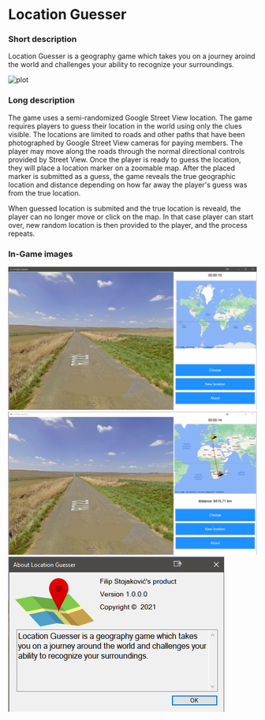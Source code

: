# Location Guesser
### Short description 
Location Guesser is a geography game which takes you on a journey aroind the world and challenges your ability to recognize your surroundings.

![plot](./LocationGuesser/Resources/map-32x32.ico)

### Long description
The game uses a semi-randomized Google Street View location. 
The game requires players to guess their location in the world using only the clues visible.
The locations are limited to roads and other paths that have been photographed by Google Street View cameras for paying members.
The player may move along the roads through the normal directional controls provided by Street View. 
Once the player is ready to guess the location, they will place a location marker on a zoomable map.
After the placed marker is submitted as a guess, the game reveals the true geographic location and distance depending on how far away the player's guess was from the true location.

When guessed location is submited and the true location is reveald, the player can no longer move or click on the map. In that case player can start over, new random location is then provided to the player, and the process repeats.

### In-Game images

![plot](./LocationGuesser/Resources/image1.png)
![plot](./LocationGuesser/Resources/image2.png)
![plot](./LocationGuesser/Resources/image3.png)

